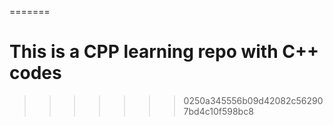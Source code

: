 
=======
# This is a CPP learning repo with C++ codes
>>>>>>> 0250a345556b09d42082c562907bd4c10f598bc8
